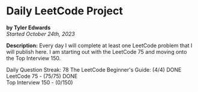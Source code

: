 # Daily LeetCode Project
**by Tyler Edwards**  
*Started October 24th, 2023*

**Description:** Every day I will complete at least one LeetCode problem that I will publish here. I am starting out with the LeetCode 75 and moving onto the Top Interview 150.

Daily Question Streak: 78
The LeetCode Beginner's Guide: (4/4) DONE  
LeetCode 75 - (75/75) DONE  
Top Interview 150 - (0/150)  
